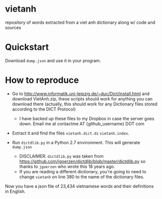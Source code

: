 # vietanh
repository of words extracted from a viet anh dictionary along w/ code and sources

# Quickstart

Download `dump.json` and use it in your program.

# How to reproduce

- Go to http://www.informatik.uni-leipzig.de/~duc/Dict/install.html and download VietAnh.zip, these scripts should work for anything you can download there (actually, this should work for any Dictionary files stored according to the DICT Protocol)
  - I have backed up these files to my Dropbox in case the server goes down. Email me at contactme AT {github_username} DOT com

- Extract it and find the files `vietanh.dict.dz` `vietanh.index`.

- Run `dictdlib.py` in a Python 2.7 environment. This will generate `dump.json`
  - DISCLAIMER: `dictdlib.py` was taken from https://github.com/jgoerzen/dictdlib/blob/master/dictdlib.py so thanks to `jgoerzen` who wrote this 18 years ago.
  - If you are reading a different dictionary, you're going to need to change `vietanh` on line 380 to the name of the dictionary files.

Now you have a json file of 23,434 vietnamese words and their definitions in English.

